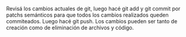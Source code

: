 Revisá los cambios actuales de git, luego hacé git add y git commit por patchs semánticos para que todos los cambios realizados queden commiteados. Luego hacé git push. Los cambios pueden ser tanto de creación como de eliminación de archivos y código.